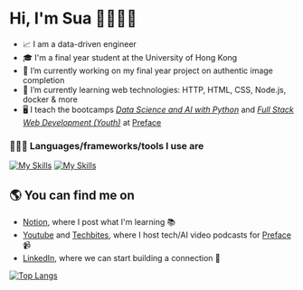# Hi, I'm Sua 🙋🏻‍♀️👋

- 📈 I am a data-driven engineer
-  🎓 I'm a final year student at the University of Hong Kong
- 🌌 I’m currently working on my final year project on authentic image completion
- 🌱 I’m currently learning web technologies: HTTP, HTML, CSS, Node.js, docker & more
- 🖥️ I teach the bootcamps <i><a href="https://www.preface.ai/adult-programs/data-science-with-python/">Data Science and AI with Python</a></i> and <i><a href="https://www.preface.ai/one-to-one/kid-full-stack/">Full Stack Web Development (Youth)</a></i>  at <a href="https://www.preface.ai/">Preface</a>

### 👩🏻‍💻 Languages/frameworks/tools I use are 
[![My Skills](https://skillicons.dev/icons?i=py,pytorch,sklearn,tensorflow,opencv,r,postgres,mysql)]()
[![My Skills](https://skillicons.dev/icons?i=aws,kafka,mongodb,js,docker,kubernetes,git,github,linux)]()

## 🌎 You can find me on 

- <a href="https://cheddar-puppy-d90.notion.site/Alex-s-Portfolio-4efab03f252b45cab50c7cb242aec1bc">Notion</a>, where I post what I'm learning 📚
- <a href="https://www.youtube.com/@prefaceai/videos">Youtube</a> and <a href="https://app.preface.ai/techbites">Techbites</a>, where I host tech/AI video podcasts for <a href="https://www.preface.ai/">Preface</a> 📹
- <a href="https://www.linkedin.com/in/sooahkim1/">LinkedIn</a>, where we can start building a connection 🤝

[![Top Langs](https://github-readme-stats.vercel.app/api/top-langs?username=alexsuakim&show_icons=true&locale=en&layout=compact&hide=Jupyter_Notebook)](https://github.com/alexsuakim/alexsuakim)


<!--
**alexsuakim/alexsuakim** is a ✨ _special_ ✨ repository because its `README.md` (this file) appears on your GitHub profile.

Here are some ideas to get you started:

- 🔭 I’m currently working on ...
- 🌱 I’m currently learning ...
- 👯 I’m looking to collaborate on ...
- 🤔 I’m looking for help with ...
- 💬 Ask me about ...
- 📫 How to reach me: ...
- 😄 Pronouns: ...
- ⚡ Fun fact: ...
-->
